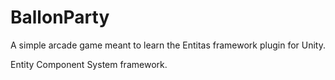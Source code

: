 # BallonParty

A simple arcade game meant to learn the Entitas framework plugin for Unity.

Entity Component System framework.

